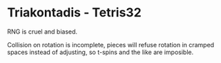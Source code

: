 # Triakontadis - Tetris32

RNG is cruel and biased.

Collision on rotation is incomplete, pieces will refuse rotation in cramped spaces instead of adjusting, so t-spins and the like are imposible.
